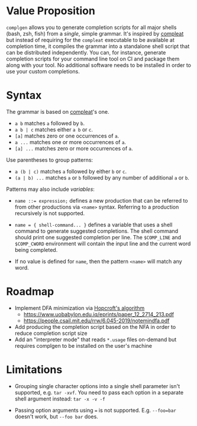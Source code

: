 # Value Proposition

`complgen` allows you to generate completion scripts for all major shells (bash, zsh, fish) from a *single*,
simple grammar.  It's inspired by [compleat](https://github.com/mbrubeck/compleat/) but instead of requiring
for the `compleat` executable to be available at completion time, it compiles the grammar into a standalone
shell script that can be distributed independently.  You can, for instance, generate completion scripts for
your command line tool on CI and package them along with your tool.  No additional software needs to be
installed in order to use your custom completions.


# Syntax

The grammar is based on [compleat](https://github.com/mbrubeck/compleat/blob/master/README.markdown#syntax)'s one.

 * `a b` matches `a` followed by `b`.
 * `a b | c` matches either `a b` or `c`.
 * `[a]` matches zero or one occurrences of `a`.
 * `a ...` matches one or more occurrences of `a`.
 * `[a] ...` matches zero or more occurrences of `a`.

Use parentheses to group patterns:

 * `a (b | c)` matches `a` followed by either `b` or `c`.
 * `(a | b) ...` matches `a` or `b` followed by any number of additional
   `a` or `b`.

Patterns may also include *variables*:

 * `name ::= expression;` defines a new production that can be referred to from other productions via `<name>`
   syntax.  Referring to a production recursively is not supported.

 * `name = { shell-command... }` defines a variable that uses a shell command to generate suggested
   completions.  The shell command should print one suggested completion per line.  The `$COMP_LINE` and
   `$COMP_CWORD` environment will contain the input line and the current word being completed.

 * If no value is defined for `name`, then the pattern `<name>` will match any word.

# Roadmap

 * Implement DFA minimization via [Hopcroft's algorithm](https://en.wikipedia.org/wiki/DFA_minimization#Hopcroft's_algorithm)
    * https://www.uobabylon.edu.iq/eprints/paper_12_2714_213.pdf
    * https://people.csail.mit.edu/rrw/6.045-2019/notemindfa.pdf
 * Add producing the completion script based on the NFA in order to reduce completion script size
 * Add an "interpreter mode" that reads `*.usage` files on-demand but requires complgen to be installed on the user's machine

# Limitations

 * Grouping single character options into a single shell parameter isn't supported, e.g. `tar -xvf`.  You need
   to pass each option in a separate shell argument instead: `tar -x -v -f`

 * Passing option arguments using `=` is not supported.  E.g. `--foo=bar` doesn't work, but `--foo bar` does.
